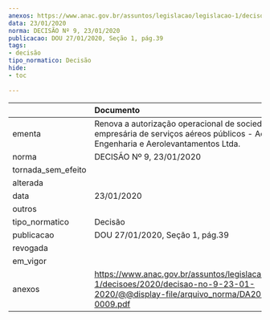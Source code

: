 ```yaml
---
anexos: https://www.anac.gov.br/assuntos/legislacao/legislacao-1/decisoes/2020/decisao-no-9-23-01-2020/@@display-file/arquivo_norma/DA2020-0009.pdf
data: 23/01/2020
norma: DECISÃO Nº 9, 23/01/2020
publicacao: DOU 27/01/2020, Seção 1, pág.39
tags:
- decisão
tipo_normatico: Decisão
hide: 
- toc 
 
---
```


|                    | Documento                                                                                                                                   |
|:-------------------|:--------------------------------------------------------------------------------------------------------------------------------------------|
| ementa             | Renova a autorização operacional de sociedade empresária de serviços aéreos públicos - Aerosat Engenharia e Aerolevantamentos Ltda.         |
| norma              | DECISÃO Nº 9, 23/01/2020                                                                                                                    |
| tornada_sem_efeito |                                                                                                                                             |
| alterada           |                                                                                                                                             |
| data               | 23/01/2020                                                                                                                                  |
| outros             |                                                                                                                                             |
| tipo_normatico     | Decisão                                                                                                                                     |
| publicacao         | DOU 27/01/2020, Seção 1, pág.39                                                                                                             |
| revogada           |                                                                                                                                             |
| em_vigor           |                                                                                                                                             |
| anexos             | https://www.anac.gov.br/assuntos/legislacao/legislacao-1/decisoes/2020/decisao-no-9-23-01-2020/@@display-file/arquivo_norma/DA2020-0009.pdf |